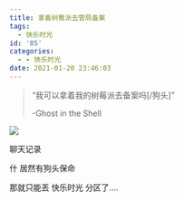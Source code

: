 ```yaml
---
title: 拿着树莓派去管局备案
tags:
  - 快乐时光
id: '85'
categories:
  - - 快乐时光
date: 2021-01-20 23:46:03
---
```


> “我可以拿着我的树莓派去备案吗\[/狗头\]”
> 
> \-Ghost in the Shell

![](http://watchlezi.tk/wp-content/uploads/2021/01/img202101202117261456919072740441683.jpg)

聊天记录

什 居然有狗头保命

那就只能丟 快乐时光 分区了....